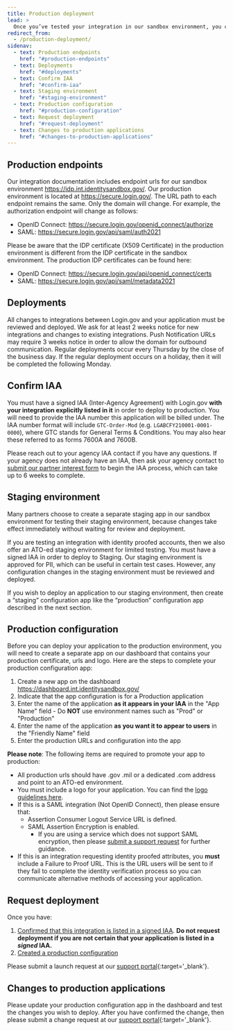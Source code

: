 ```yaml
---
title: Production deployment
lead: >
  Once you’ve tested your integration in our sandbox environment, you can request deployment to the Login.gov production environment.
redirect_from:
  - /production-deployment/
sidenav:
  - text: Production endpoints
    href: "#production-endpoints"
  - text: Deployments
    href: "#deployments"
  - text: Confirm IAA
    href: "#confirm-iaa"
  - text: Staging environment
    href: "#staging-environment"
  - text: Production configuration
    href: "#production-configuration"
  - text: Request deployment
    href: "#request-deployment"
  - text: Changes to production applications
    href: "#changes-to-production-applications"
---
```


## Production endpoints

Our integration documentation includes endpoint urls for our sandbox environment <https://idp.int.identitysandbox.gov/>. Our production environment is located at <https://secure.login.gov/>. The URL path to each endpoint remains the same. Only the domain will change. For example, the authorization endpoint will change as follows:
* OpenID Connect: <https://secure.login.gov/openid_connect/authorize>
* SAML: <https://secure.login.gov/api/saml/auth2021>

Please be aware that the IDP certificate (X509 Certificate) in the production environment is different from the IDP certificate in the sandbox environment. The production IDP certificates can be found here:
* OpenID Connect: <https://secure.login.gov/api/openid_connect/certs>
* SAML: <https://secure.login.gov/api/saml/metadata2021>

## Deployments

All changes to integrations between Login.gov and your application must be reviewed and deployed. We ask for at least 2 weeks notice for new integrations and changes to existing integrations. Push Notification URLs may require 3 weeks notice in order to allow the domain for outbound communication. Regular deployments occur every Thursday by the close of the business day. If the regular deployment occurs on a holiday, then it will be completed the following Monday.

## Confirm IAA

You must have a signed IAA (Inter-Agency Agreement) with Login.gov **with your integration explicitly listed in it** in order to deploy to production. You will need to provide the IAA number this application will be billed under. The IAA number format will include `GTC-Order-Mod` (e.g. `LGABCFY210001-0001-0000`), where GTC stands for General Terms & Conditions. You may also hear these referred to as forms 7600A and 7600B.

Please reach out to your agency IAA contact if you have any questions. If your agency does not already have an IAA, then ask your agency contact to [submit our partner interest form](https://login.gov/partners/contact/) to begin the IAA process, which can take up to 6 weeks to complete.

## Staging environment

Many partners choose to create a separate staging app in our sandbox environment for testing their staging environment, because changes take effect immediately without waiting for review and deployment.

If you are testing an integration with identity proofed accounts, then we also offer an ATO-ed staging environment for limited testing. You must have a signed IAA in order to deploy to Staging. Our staging environment is approved for PII, which can be useful in certain test cases. However, any configuration changes in the staging environment must be reviewed and deployed.

If you wish to deploy an application to our staging environment, then create a “staging” configuration app like the “production” configuration app described in the next section.

## Production configuration

Before you can deploy your application to the production environment, you will need to create a separate app on our dashboard that contains your production certificate, urls and logo. Here are the steps to complete your production configuration app:
1. Create a new app on the dashboard <https://dashboard.int.identitysandbox.gov/>
2. Indicate that the app configuration is for a Production application 
3. Enter the name of the application **as it appears in your IAA** in the "App Name" field - Do **NOT** use environment names such as "Prod" or "Production"
4. Enter the name of the application **as you want it to appear to users** in the "Friendly Name" field
5. Enter the production URLs and configuration into the app

**Please note**: The following items are required to promote your app to production:

* All production urls should have .gov .mil or a dedicated .com address and point to an ATO-ed environment.
* You must include a logo for your application. You can find the [logo guidelines here](https://developers.login.gov/design-guidelines/#agency-logo-guidelines).
* If this is a SAML integration (Not OpenID Connect), then please ensure that:
  * Assertion Consumer Logout Service URL is defined.
  * SAML Assertion Encryption is enabled.
    * If you are using a service which does not support SAML encryption, then please [submit a support request](https://logingov.zendesk.com/) for further guidance.
* If this is an integration requesting identity proofed attributes, you **must** include a Failure to Proof URL. This is the URL users will be sent to if they fail to complete the identity verification process so you can communicate alternative methods of accessing your application.

## Request deployment

Once you have:
1. [Confirmed that this integration is listed in a signed IAA](#confirm-iaa). **Do not request deployment if you are not certain that your application is listed in a _signed_ IAA.**
2. [Created a production configuration](#production-configuration)

Please submit a launch request at our [support portal](https://logingov.zendesk.com){:target='_blank'}.

## Changes to production applications

Please update your production configuration app in the dashboard and test the changes you wish to deploy. After you have confirmed the change, then please submit a change request at our [support portal](https://logingov.zendesk.com){:target='_blank'}.
